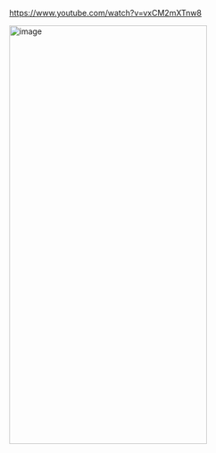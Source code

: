 https://www.youtube.com/watch?v=vxCM2mXTnw8

<img width="354" height="748" alt="image" src="https://github.com/user-attachments/assets/033390bb-523d-48ff-894f-43cef86e2d32" />
